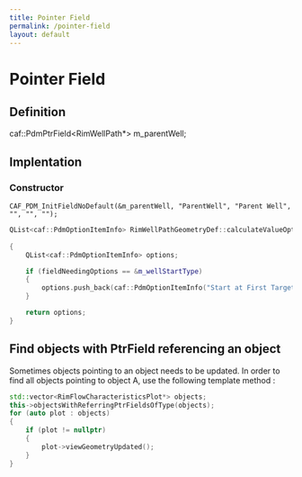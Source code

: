 ```yaml
---
title: Pointer Field
permalink: /pointer-field
layout: default
---
```


# Pointer Field

## Definition

caf::PdmPtrField<RimWellPath*> m_parentWell;

## Implentation

### Constructor
    CAF_PDM_InitFieldNoDefault(&m_parentWell, "ParentWell", "Parent Well", "", "", "");

```cpp
QList<caf::PdmOptionItemInfo> RimWellPathGeometryDef::calculateValueOptions(const caf::PdmFieldHandle* fieldNeedingOptions, 
                                                                             bool* useOptionsOnly)
{
    QList<caf::PdmOptionItemInfo> options;

    if (fieldNeedingOptions == &m_wellStartType)
    {
        options.push_back(caf::PdmOptionItemInfo("Start at First Target",RimWellPathGeometryDef::START_AT_FIRST_TARGET  ));
    }

    return options;
}
```

## Find objects with PtrField referencing an object
Sometimes objects pointing to an object needs to be updated. In order to find all objects pointing to object A, use the following template method : 

```cpp
std::vector<RimFlowCharacteristicsPlot*> objects;
this->objectsWithReferringPtrFieldsOfType(objects);
for (auto plot : objects)
{
    if (plot != nullptr)
    {
        plot->viewGeometryUpdated();
    }
}
```
